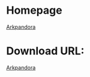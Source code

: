 # Homepage

[Arkpandora](https://packages.debian.org/bookworm/fonts-arkpandora) 

# Download URL:

[Arkpandora](http://http.us.debian.org/debian/pool/main/f/fonts-arkpandora/fonts-arkpandora_2.04-1.1_all.deb)
